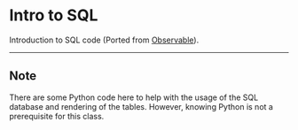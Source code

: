 # Intro to SQL

Introduction to SQL code (Ported from [Observable](https://observablehq.com/@ttp-classes/intro-to-sql)).

---

## **Note**

There are some Python code here to help with the usage of the SQL database and rendering of the tables. However, knowing Python is not a prerequisite for this class.

